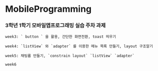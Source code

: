 # MobileProgramming
### 3학년 1학기 모바일앱프로그래밍 실습 주차 과제
  
```
week3: ` button ` 을 활용, 간단한 화면전환, toast 띄우기 
```
  
```
week4: `listView` 와 `adapter` 를 이용한 메뉴 목록 만들기, layout 구조알기
```
  
```
week5: 채팅룸 만들기, `constrain layout` `listView` `adapter`
```

```
week6
```
